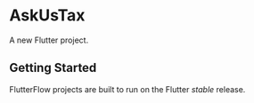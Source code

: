 # AskUsTax

A new Flutter project.

## Getting Started

FlutterFlow projects are built to run on the Flutter _stable_ release.
